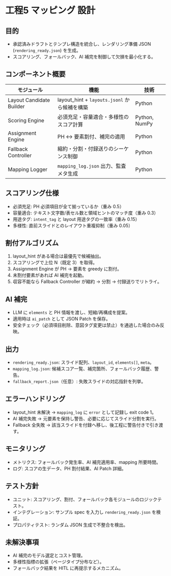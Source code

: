 # 工程5 マッピング 設計

## 目的
- 承認済みドラフトとテンプレ構造を統合し、レンダリング準備 JSON (`rendering_ready.json`) を生成。
- スコアリング、フォールバック、AI 補完を制御して欠損を最小化する。

## コンポーネント概要
| モジュール | 機能 | 技術 |
| --- | --- | --- |
| Layout Candidate Builder | layout_hint + `layouts.jsonl` から候補を構築 | Python |
| Scoring Engine | 必須充足・容量適合・多様性のスコア計算 | Python, NumPy |
| Assignment Engine | PH ↔ 要素割付、補完の適用 | Python |
| Fallback Controller | 縮約・分割・付録送りのシーケンス制御 | Python |
| Mapping Logger | `mapping_log.json` 出力、監査メタ生成 | Python |

## スコアリング仕様
- 必須充足: PH 必須項目が全て揃っているか（重み 0.5）
- 容量適合: テキスト文字数/表セル数と領域ヒントのマッチ度（重み 0.3）
- 用途タグ: `intent_tag` と layout 用途タグの一致率（重み 0.15）
- 多様性: 直前スライドとのレイアウト重複抑制（重み 0.05）

## 割付アルゴリズム
1. layout_hint がある場合は最優先で候補抽出。  
2. スコアリングで上位 N（既定 3）を取得。  
3. Assignment Engine が PH → 要素を greedy に割付。  
4. 未割付要素があれば AI 補完を起動。  
5. 収容不能なら Fallback Controller が縮約 → 分割 → 付録送りでリトライ。

## AI 補完
- LLM に `elements` と PH 情報を渡し、短縮/再構成を提案。  
- 適用時は `ai_patch` として JSON Patch を保存。  
- 安全チェック（必須項目削除、意図タグ変更は禁止）を通過した場合のみ反映。

## 出力
- `rendering_ready.json`: スライド配列、`layout_id`, `elements[]`, `meta`。
- `mapping_log.json`: 候補スコア一覧、補完箇所、フォールバック履歴、警告。
- `fallback_report.json`（任意）: 失敗スライドの対応指針を列挙。

## エラーハンドリング
- layout_hint 未解決 → `mapping_log` に `error` として記録し exit code 1。
- AI 補完失敗 → 元要素を保持し警告、必要に応じてスライド分割を実行。
- Fallback 全失敗 → 該当スライドを付録へ移し、後工程に警告付きで引き渡す。

## モニタリング
- メトリクス: フォールバック発生率、AI 補完適用率、mapping 所要時間。
- ログ: スコアの生データ、PH 割付結果、AI Patch 詳細。

## テスト方針
- ユニット: スコアリング、割付、フォールバック各モジュールのロジックテスト。
- インテグレーション: サンプル spec を入力し `rendering_ready.json` を検証。
- プロパティテスト: ランダム JSON 生成で不整合を検出。

## 未解決事項
- AI 補完のモデル選定とコスト管理。
- 多様性指標の拡張（ページタイプ分布など）。
- フォールバック結果を HITL に再提示するメカニズム。
